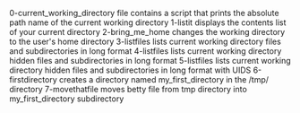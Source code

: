0-current_working_directory file contains a script that prints the absolute path name of the current working directory
1-listit displays the contents list of your current directory
2-bring_me_home changes the working directory to the user's home directory
3-listfiles lists current working directory files and subdirectories in long format
4-listfiles lists current working directory hidden files and subdirectories in long format
5-listfiles lists current working directory hidden files and subdirectories in long format with UIDS
6-firstdirectory creates a directory named my_first_directory in the /tmp/ directory
7-movethatfile moves betty file from tmp directory into my_first_directory subdirectory
